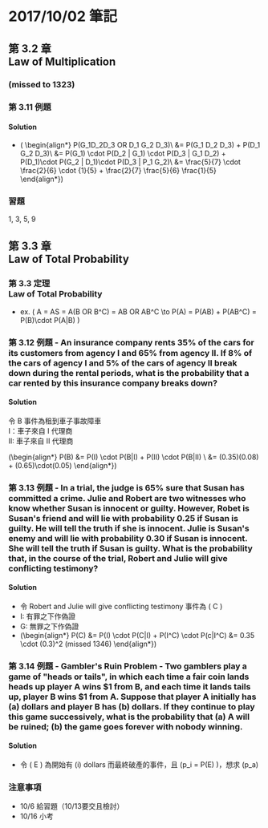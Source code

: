 # 2017/10/02 筆記
## 第 3.2 章<br>Law of Multiplication
### (missed to 1323)

### 第 3.11 例題

#### Solution
* \( \begin{align*}
P(G_1D_2D_3 OR D_1 G_2 D_3)\\
&= P(G_1 D_2 D_3) + P(D_1 G_2 D_3)\\
&= P(G_1) \cdot P(D_2 | G_1) \cdot P(D_3 | G_1 D_2) + P(D_1)\cdot P(G_2 | D_1)\cdot P(D_3 | P_1 G_2)\\
&= \frac{5}{7} \cdot \frac{2}{6} \cdot {1}{5} + \frac{2}{7} \frac{5}{6} \frac{1}{5}
\end{align*}\)

### 習題
1, 3, 5, 9

## 第 3.3 章<br>Law of Total Probability
### 第 3.3 定理<br>Law of Total Probability
* ex. \( A = AS = A(B OR B^C) = AB OR AB^C \to P(A) = P(AB) + P(AB^C) = P(B)\cdot P(A|B) \)

### 第 3.12 例題 - An insurance company rents 35% of the cars for its customers from agency I and 65% from agency II.  If 8% of the cars of agency I and 5% of the cars of agency II break down during the rental periods, what is the probability that a car rented by this insurance company breaks down?

#### Solution
令 B 事件為租到車子事故障車  
I：車子來自 I 代理商  
II: 車子來自 II 代理商

\(\begin{align*}
P(B) &= P(I) \cdot P(B|I) + P(II) \cdot P(B|II) \\
&= (0.35)(0.08) + (0.65)\cdot(0.05)
\end{align*}\)

### 第 3.13 例題 - In a trial, the judge is 65% sure that Susan has committed a crime.  Julie and Robert are two witnesses who know whether Susan is innocent or guilty.  However, Robet is Susan's friend and will lie with probability 0.25 if Susan is guilty.  He will tell the truth if she is innocent.  Julie is Susan's enemy and will lie with probability 0.30 if Susan is innocent.  She will tell the truth if Susan is guilty.  What is the probability that, in the course of the trial, Robert and Julie will give conflicting testimony?

#### Solution
* 令 Robert and Julie will give conflicting testimony 事件為 \( C \)
* I: 有罪之下作偽證
* G: 無罪之下作偽證
* \(\begin{align*}
P(C) &= P(I) \cdot P(C|I) + P(I^C) \cdot P(c|I^C)
&= 0.35 \cdot (0.3)^2 (missed 1346)
\end{align*}\)

### 第 3.14 例題 - Gambler's Ruin Problem - Two gamblers play a game of "heads or tails", in which each time a fair coin lands heads up player A wins $1 from B, and each time it lands tails up, player B wins $1 from A.  Suppose that player A initially has \(a\) dollars and player B has \(b\) dollars.  If they continue to play this game successively, what is the probability that (a) A will be ruined; (b) the game goes forever with nobody winning.

#### Solution
* 令 \( E \) 為開始有 \(i\) dollars 而最終破產的事件，且 \(p_i = P(E) \)，想求 \(p_a\)

### 注意事項
* 10/6 給習題（10/13要交且檢討）
* 10/16 小考